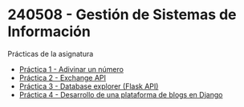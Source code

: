 # 240508 - Gestión de Sistemas de Información
Prácticas de la asignatura

* [Práctica 1 - Adivinar un número](/practica1)
* [Práctica 2 - Exchange API](/practica2)
* [Práctica 3 - Database explorer (Flask API)](/practica3)
* [Práctica 4 - Desarrollo de una plataforma de blogs en Django](/practica4)